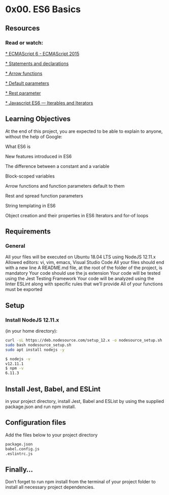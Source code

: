 # 0x00. ES6 Basics
## Resources
### Read or watch:

[* ECMAScript 6 - ECMAScript 2015](https://www.w3schools.com/js/js_es6.asp)

[* Statements and declarations](https://developer.mozilla.org/en-US/docs/Web/JavaScript/Reference/Statements)

[* Arrow functions](https://developer.mozilla.org/en-US/docs/Web/JavaScript/Reference/Functions/Arrow_functions)

[* Default parameters](https://developer.mozilla.org/en-US/docs/Web/JavaScript/Reference/Functions/Default_parameters)

[* Rest parameter](https://developer.mozilla.org/en-US/docs/Web/JavaScript/Reference/Functions/rest_parameters)

[* Javascript ES6 — Iterables and Iterators](https://towardsdatascience.com/javascript-es6-iterables-and-iterators-de18b54f4d4)

## Learning Objectives
At the end of this project, you are expected to be able to explain to anyone, without the help of Google:

What ES6 is

New features introduced in ES6

The difference between a constant and a variable

Block-scoped variables

Arrow functions and function parameters default to them

Rest and spread function parameters

String templating in ES6

Object creation and their properties in ES6
Iterators and for-of loops

## Requirements
### General
All your files will be executed on Ubuntu 18.04 LTS using NodeJS 12.11.x
Allowed editors: vi, vim, emacs, Visual Studio Code
All your files should end with a new line
A README.md file, at the root of the folder of the project, is mandatory
Your code should use the js extension
Your code will be tested using the Jest Testing Framework
Your code will be analyzed using the linter ESLint along with specific rules that we’ll provide
All of your functions must be exported
## Setup
### Install NodeJS 12.11.x
(in your home directory):

```bash
curl -sL https://deb.nodesource.com/setup_12.x -o nodesource_setup.sh
sudo bash nodesource_setup.sh
sudo apt install nodejs -y
```
```bash
$ nodejs -v
v12.11.1
$ npm -v
6.11.3
```
## Install Jest, Babel, and ESLint
in your project directory, install Jest, Babel and ESList by using the supplied package.json and run npm install.
## Configuration files
Add the files below to your project directory

```bash 
package.json
babel.config.js
.eslintrc.js
```
## Finally…
Don’t forget to run npm install from the terminal of your project folder to install all necessary project dependencies.